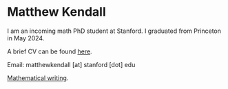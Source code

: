 # Matthew Kendall

I am an incoming math PhD student at Stanford. I graduated from Princeton in May 2024.

A brief CV can be found <a href="/assets/CV-short-aug24.pdf" target="_blank">here</a>.

Email: matthewkendall [at] stanford [dot] edu

[Mathematical writing](./another-page.html).
